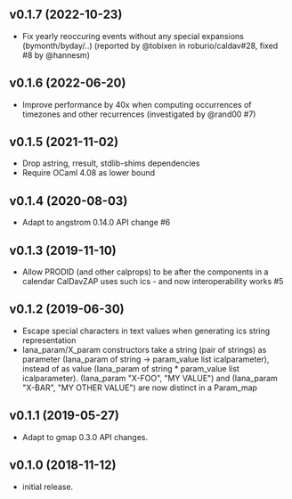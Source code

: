 ## v0.1.7 (2022-10-23)

* Fix yearly reoccuring events without any special expansions (bymonth/byday/..)
  (reported by @tobixen in roburio/caldav#28, fixed #8 by @hannesm)

## v0.1.6 (2022-06-20)

* Improve performance by 40x when computing occurrences of timezones and other
  recurrences (investigated by @rand00 #7)

## v0.1.5 (2021-11-02)

* Drop astring, rresult, stdlib-shims dependencies
* Require OCaml 4.08 as lower bound

## v0.1.4 (2020-08-03)

* Adapt to angstrom 0.14.0 API change #6

## v0.1.3 (2019-11-10)

* Allow PRODID (and other calprops) to be after the components in a calendar
  CalDavZAP uses such ics - and now interoperability works #5

## v0.1.2 (2019-06-30)

* Escape special characters in text values when generating ics string representation
* Iana_param/X_param constructors take a string (pair of strings) as parameter
  (Iana_param of string -> param_value list icalparameter), instead of as value
  (Iana_param of string * param_value list icalparameter).
  (Iana_param "X-FOO", "MY VALUE") and
  (Iana_param "X-BAR", "MY OTHER VALUE") are now distinct in a Param_map

## v0.1.1 (2019-05-27)

* Adapt to gmap 0.3.0 API changes.

## v0.1.0 (2018-11-12)

* initial release.
